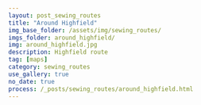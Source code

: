 ```yaml
---
layout: post_sewing_routes
title: "Around Highfield"
img_base_folder: /assets/img/sewing_routes/
imgs_folder: around_highfield/
img: around_highfield.jpg
description: Highfield route
tag: [maps]
category: sewing_routes
use_gallery: true
no_date: true
process: /_posts/sewing_routes/around_highfield.html
---
```

